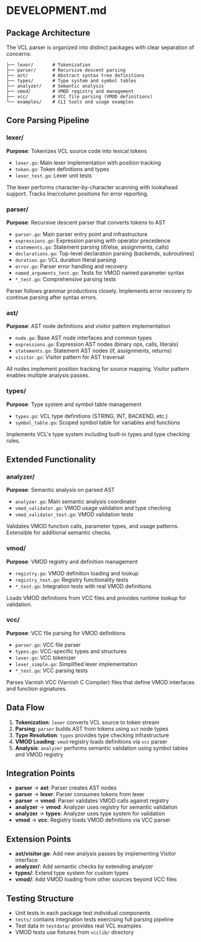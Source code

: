 # DEVELOPMENT.md

## Package Architecture

The VCL parser is organized into distinct packages with clear separation of concerns:

```
├── lexer/       # Tokenization
├── parser/      # Recursive descent parsing
├── ast/         # Abstract syntax tree definitions
├── types/       # Type system and symbol tables
├── analyzer/    # Semantic analysis
├── vmod/        # VMOD registry and management
├── vcc/         # VCC file parsing (VMOD definitions)
└── examples/    # CLI tools and usage examples
```

## Core Parsing Pipeline

### lexer/
**Purpose**: Tokenizes VCL source code into lexical tokens
- `lexer.go`: Main lexer implementation with position tracking
- `token.go`: Token definitions and types
- `lexer_test.go`: Lexer unit tests

The lexer performs character-by-character scanning with lookahead support. Tracks line/column positions for error reporting.

### parser/
**Purpose**: Recursive descent parser that converts tokens to AST
- `parser.go`: Main parser entry point and infrastructure
- `expressions.go`: Expression parsing with operator precedence
- `statements.go`: Statement parsing (if/else, assignments, calls)
- `declarations.go`: Top-level declaration parsing (backends, subroutines)
- `duration.go`: VCL duration literal parsing
- `error.go`: Parser error handling and recovery
- `named_arguments_test.go`: Tests for VMOD named parameter syntax
- `*_test.go`: Comprehensive parsing tests

Parser follows grammar productions closely. Implements error recovery to continue parsing after syntax errors.

### ast/
**Purpose**: AST node definitions and visitor pattern implementation
- `node.go`: Base AST node interfaces and common types
- `expressions.go`: Expression AST nodes (binary ops, calls, literals)
- `statements.go`: Statement AST nodes (if, assignments, returns)
- `visitor.go`: Visitor pattern for AST traversal

All nodes implement position tracking for source mapping. Visitor pattern enables multiple analysis passes.

### types/
**Purpose**: Type system and symbol table management
- `types.go`: VCL type definitions (STRING, INT, BACKEND, etc.)
- `symbol_table.go`: Scoped symbol table for variables and functions

Implements VCL's type system including built-in types and type checking rules.

## Extended Functionality

### analyzer/
**Purpose**: Semantic analysis on parsed AST
- `analyzer.go`: Main semantic analysis coordinator
- `vmod_validator.go`: VMOD usage validation and type checking
- `vmod_validator_test.go`: VMOD validation tests

Validates VMOD function calls, parameter types, and usage patterns. Extensible for additional semantic checks.

### vmod/
**Purpose**: VMOD registry and definition management
- `registry.go`: VMOD definition loading and lookup
- `registry_test.go`: Registry functionality tests
- `*_test.go`: Integration tests with real VMOD definitions

Loads VMOD definitions from VCC files and provides runtime lookup for validation.

### vcc/
**Purpose**: VCC file parsing for VMOD definitions
- `parser.go`: VCC file parser
- `types.go`: VCC-specific types and structures
- `lexer.go`: VCC tokenizer
- `lexer_simple.go`: Simplified lexer implementation
- `*_test.go`: VCC parsing tests

Parses Varnish VCC (Varnish C Compiler) files that define VMOD interfaces and function signatures.

## Data Flow

1. **Tokenization**: `lexer` converts VCL source to token stream
2. **Parsing**: `parser` builds AST from tokens using `ast` node types
3. **Type Resolution**: `types` provides type checking infrastructure
4. **VMOD Loading**: `vmod` registry loads definitions via `vcc` parser
5. **Analysis**: `analyzer` performs semantic validation using symbol tables and VMOD registry

## Integration Points

- **parser** → **ast**: Parser creates AST nodes
- **parser** → **lexer**: Parser consumes tokens from lexer
- **parser** → **vmod**: Parser validates VMOD calls against registry
- **analyzer** → **vmod**: Analyzer uses registry for semantic validation
- **analyzer** → **types**: Analyzer uses type system for validation
- **vmod** → **vcc**: Registry loads VMOD definitions via VCC parser

## Extension Points

- **ast/visitor.go**: Add new analysis passes by implementing Visitor interface
- **analyzer/**: Add semantic checks by extending analyzer
- **types/**: Extend type system for custom types
- **vmod/**: Add VMOD loading from other sources beyond VCC files

## Testing Structure

- Unit tests in each package test individual components
- `tests/` contains integration tests exercising full parsing pipeline
- Test data in `testdata/` provides real VCL examples
- VMOD tests use fixtures from `vcclib/` directory